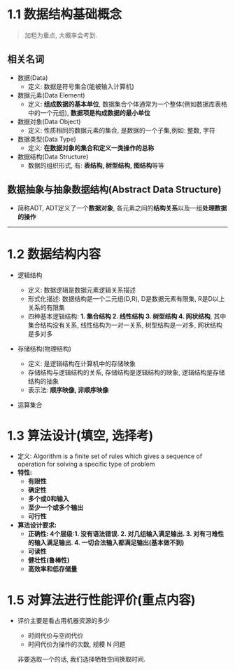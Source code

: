 # 1.1 数据结构基础概念

> 加粗为重点, 大概率会考到.

## 相关名词

* 数据(Data)
  * 定义: 数据是符号集合(能被输入计算机)
* 数据元素(Data Element)
  * 定义: **组成数据的基本单位**, 数据集合个体通常为一个整体(例如数据库表格中的一个元组), **数据项是构成数据的最小单位**
* 数据对象(Data Object)
  * 定义: 性质相同的数据元素的集合, 是数据的一个子集,例如: 整数, 字符
* 数据类型(Data Type)
  * 定义: **在数据对象的集合和定义一类操作的总称**
* 数据结构(Data Structure)
  * 数据的组织形式, 有: **表结构, 树型结构, 图结构**等等

## 数据抽象与抽象数据结构(Abstract Data Structure)

* 简称ADT, ADT定义了一个**数据对象**, 各元素之间的**结构关系**以及一组**处理数据的操作**

****

# 1.2 数据结构内容

* 逻辑结构
  * 定义: 数据逻辑是数据元素逻辑关系描述
  * 形式化描述: 数据结构是一个二元组(D,R), D是数据元素有限集, R是D以上关系的有限集
  * 四种基本逻辑结构: **1. 集合结构 2. 线性结构 3. 树型结构 4. 网状结构**, 其中集合结构没有关系, 线性结构为一对一关系, 树型结构是一对多, 网状结构是多对多
* 存储结构(物理结构)
  * 定义: 是逻辑结构在计算机中的存储映象
  * 存储结构与逻辑结构的关系, 存储结构是逻辑结构的映象, 逻辑结构是存储结构的抽象
  * 表示法: **顺序映像, 非顺序映像**

* 运算集合

# 1.3 算法设计(填空, 选择考)

* 定义: Algorithm is a finite set of rules which gives a sequence of operation for solving a specific type of problem
* **特性:**
  * **有限性**
  * **确定性**
  * **多个或0和输入**
  * **至少一个或多个输出**
  * **可行性**
* **算法设计要求:**
  * **正确性: 4个层级:1. 没有语法错误. 2. 对几组输入满足输出. 3. 对有刁难性的输入满足输出. 4. 一切合法输入都满足输出(基本做不到)**
  * **可读性**
  * **健壮性(鲁棒性)**
  * **高效率和低存储量**

# 1.5 对算法进行性能评价(重点内容)

* 评价主要是看占用机器资源的多少
  * 时间代价与空间代价
  * 时间代价为操作的次数, 规模 N 问题
  
  非要选取一个的话, 我们选择牺牲空间换取时间.
